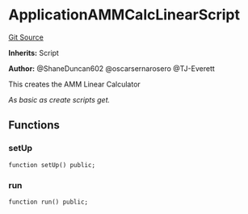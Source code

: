# ApplicationAMMCalcLinearScript
[Git Source](https://github.com/thrackle-io/rules-protocol/blob/ca661487b49e5b916c4fa8811d6bdafbe530a6c8/src/example/script/ApplicationAMMCalcLinear.s.sol)

**Inherits:**
Script

**Author:**
@ShaneDuncan602 @oscarsernarosero @TJ-Everett

This creates the AMM Linear Calculator

*As basic as create scripts get.*


## Functions
### setUp


```solidity
function setUp() public;
```

### run


```solidity
function run() public;
```

